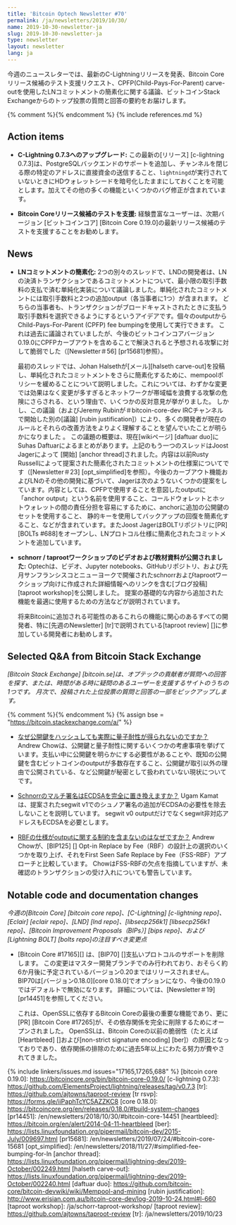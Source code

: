 ```yaml
---
title: 'Bitcoin Optech Newsletter #70'
permalink: /ja/newsletters/2019/10/30/
name: 2019-10-30-newsletter-ja
slug: 2019-10-30-newsletter-ja
type: newsletter
layout: newsletter
lang: ja
---
```

今週のニュースレターでは、最新のC-Lightningリリースを発表、Bitcoin Coreリリース候補のテスト支援リクエスト、CPFP(Child-Pays-For-Parent) carve-outを使用したLNコミットメントの簡素化に関する議論、ビットコインStack Exchangeからのトップ投票の質問と回答の要約をお届けします。

{% comment %}<!-- include references.md below the fold but above any Jekyll/Liquid variables-->{% endcomment %}
{% include references.md %}

## Action items

- **C-Lightning 0.7.3へのアップグレード:** この最新の[リリース] [c-lightning 0.7.3]は、PostgreSQLバックエンドのサポートを追加し、チャンネルを閉じる際の特定のアドレスに直接資金の送信すること、`lightningd`が実行されていないときにHDウォレットシードを暗号化したままにしておくことを可能とします。加えてその他の多くの機能といくつかのバグ修正が含まれています。

- **Bitcoin Coreリリース候補のテストを支援:** 経験豊富なユーザーは、次期バージョン [ビットコインコア] [Bitcoin Core 0.19.0]の最新リリース候補のテストを支援することをお勧めします。

## News

- **LNコミットメントの簡素化:** 2つの別々のスレッドで、LNDの開発者は、LNの決済トランザクションであるコミットメントについて、最小限の取引手数料の支払で済む単純化実装について議論しました。単純化されたコミットメントには取引手数料と2つの追加output（各当事者に1つ）が含まれます。 どちらの当事者も、トランザクションがブロードキャストされたときに支払う取引手数料を選択できるようにするというアイデアです。個々のoutputから Child-Pays-For-Parent (CPFP) fee bumpingを使用して実行できます。 これは過去に議論されていましたが、今後のビットコインコアバージョン0.19.0にCPFPカーブアウトを含めることで解決されると予想される攻撃に対して脆弱でした（[Newsletter＃56] [pr15681]参照）。

    最初のスレッドでは、Johan Halsethが[メール][halseth carve-out]を投稿し、単純化されたコミットメントをさらに簡素化するために、mempoolポリシーを緩めることについて説明しました。これについては、わずかな変更では効果はなく変更が多すぎるとネットワークが帯域幅を浪費する攻撃の危険にさらされる、という理由で、いくつかの反対意見が挙がりました。 しかし、この議論（およびJeremy Rubinが＃bitcoin-core-dev IRCチャンネルで開始した別の[議論] [rubin justification]）により、多くの開発者が現在のルールとそれらの改善方法をよりよく理解することを望んでいたことが明らかになりました 。 この議題の概要は、現在[wikiページ] [daftuar duo]にSuhas Daftuarによるまとめがあります。上記のもう一つのスレッドはJoost Jagerによって [開始] [anchor thread]されました。内容は以前Rusty Russellによって提案された簡素化されたコミットメントの仕様案についてです（[Newsletter＃23] [opt_simplified]を参照）。今後のカーブアウト機能およびLNのその他の開発に基づいて、Jagerは次のようないくつかの提案をしています。内容としては、CPFPで使用することを意図したoutputに「anchor output」という名前を使用すること、コールドウォレットとホットウォレットの間の責任分担を容易にするために、anchorに追加の公開鍵のセットを使用すること、 静的キーを使用してバックアップの回復を簡素化すること、などが含まれています。またJoost JagerはBOLTリポジトリに[PR][BOLTs
    #688]をオープンし、LNプロトコル仕様に簡素化されたコミットメントを追加しています。

- **schnorr / taprootワークショップのビデオおよび教材資料が公開されました:**
  Optechは、ビデオ、Jupyter notebooks、GitHubリポジトリ、および先月サンフランシスコとニューヨークで開催されたschnorrおよびtaprootワークショップ向けに作成された詳細情報へのリンクを含む[ブログ投稿] [taproot workshop]を公開しました。 提案の基礎的な内容から追加された機能を最適に使用するための方法などが説明されています。

   将来Bitcoinに追加される可能性のあるこれらの機能に関心のあるすべての開発者、特に[先週のNewsletter] [tr]で説明されている[taproot review] []に参加している開発者にお勧めします。

## Selected Q&A from Bitcoin Stack Exchange

*[Bitcoin Stack Exchange] [bitcoin.se]は、オプテックの貢献者が質問への回答を探す、または、時間がある時に疑問のあるユーザーを支援するサイトのうちの1つです。 月次で、投稿された上位投票の質問と回答の一部をピックアップします。*

{% comment %}<!-- https://bitcoin.stackexchange.com/search?tab=votes&q=created%3a1m..%20is%3aanswer -->{%
endcomment %}
{% assign bse = "https://bitcoin.stackexchange.com/a/" %}


- [<!--hashing-quantum-resistance-->なぜ公開鍵をハッシュしても実際に量子耐性が得られないのですか？]({{bse}}91049)
  Andrew Chowは、公開鍵と量子耐性に関するいくつかの考慮事項を挙げています。支払い中に公開鍵を明らかにする必要性があることや、既知の公開鍵を含むビットコインのoutputが多数存在すること、公開鍵が取引以外の理由で公開されている、など公開鍵が秘密として扱われていない現状についてです。


- [Schnorrのマルチ署名はECDSAを完全に置き換えますか？]({{bse}}90855)
  Ugam Kamatは、提案されたsegwit v1でのシュノア署名の追加がECDSAの必要性を除去しないことを説明しています。 segwit v0 outputだけでなくsegwit非対応アドレスもECDSAを必要とします。

- [RBFの仕様がoutputに関する制約を含まないのはなぜですか？]({{bse}}90858)
  Andrew Chowが、[BIP125] [] Opt-in Replace by Fee（RBF）の設計上の選択のいくつかを取り上げ、それをFirst Seen Safe Replace by Fee（FSS-RBF）アプローチと比較しています。 ChowはFSS-RBFの欠点を指摘していますが、未確認のトランザクションの受け入れについても警告しています。

## Notable code and documentation changes

*今週の[Bitcoin Core] [bitcoin core repo]、[C-Lightning] [c-lightning repo]、[Eclair] [eclair repo]、[LND] [lnd repo]、[libsecp256k1] [libsecp256k1 repo]、[Bitcoin Improvement Proposals（BIPs）] [bips repo]、および [Lightning BOLT] [bolts repo]の注目すべき変更点*

- [Bitcoin Core #17165][] は、[BIP70] []支払いプロトコルのサポートを削除します。 この変更はマスター開発ブランチでのみ行われており、おそらく約6か月後に予定されているバージョン0.20まではリリースされません。 BIP70は[バージョン0.18.0][core 0.18.0]でオプションになり、今後の0.19.0ではデフォルトで無効になります。 詳細については、[Newsletter＃19] [pr14451]を参照してください。

    これは、OpenSSLに依存するBitcoin Coreの最後の重要な機能であり、更に[PR] [Bitcoin Core #17265]が、その依存関係を完全に削除するためにオープンされました。 OpenSSLは、Bitcoin Coreの以前の脆弱性（たとえば[Heartbleed] []および[non-strict signature encoding] [ber]）の原因となっておりであり、依存関係の排除のために過去5年以上にわたる努力が費やされてきました。

{% include linkers/issues.md issues="17165,17265,688" %}
[bitcoin core 0.19.0]: https://bitcoincore.org/bin/bitcoin-core-0.19.0/
[c-lightning 0.7.3]: https://github.com/ElementsProject/lightning/releases/tag/v0.7.3
[tr]: https://github.com/ajtowns/taproot-review
[tr rsvp]: https://forms.gle/iiPaphTcYC5AZZKC8
[core 0.18.0]: https://bitcoincore.org/en/releases/0.18.0/#build-system-changes
[pr14451]: /en/newsletters/2018/10/30/#bitcoin-core-14451
[heartbleed]: https://bitcoin.org/en/alert/2014-04-11-heartbleed
[ber]: https://lists.linuxfoundation.org/pipermail/bitcoin-dev/2015-July/009697.html
[pr15681]: /en/newsletters/2019/07/24/#bitcoin-core-15681
[opt_simplified]: /en/newsletters/2018/11/27/#simplified-fee-bumping-for-ln
[anchor thread]: https://lists.linuxfoundation.org/pipermail/lightning-dev/2019-October/002249.html
[halseth carve-out]: https://lists.linuxfoundation.org/pipermail/lightning-dev/2019-October/002240.html
[daftuar duo]: https://github.com/bitcoin-core/bitcoin-devwiki/wiki/Mempool-and-mining
[rubin justification]: http://www.erisian.com.au/bitcoin-core-dev/log-2019-10-24.html#l-660
[taproot workshop]: /ja/schorr-taproot-workshop/
[taproot review]: https://github.com/ajtowns/taproot-review
[tr]: /ja/newsletters/2019/10/23
